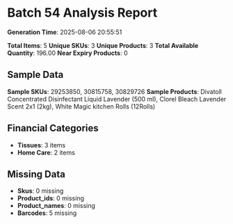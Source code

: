# Batch 54 Analysis Report

**Generation Time**: 2025-08-06 20:55:51

**Total Items**: 5
**Unique SKUs**: 3
**Unique Products**: 3
**Total Available Quantity**: 196.00
**Near Expiry Products**: 0

## Sample Data
**Sample SKUs**: 29253850, 30815758, 30829726
**Sample Products**: Divatoll Concentrated Disinfectant Liquid Lavender (500 ml), Clorel Bleach Lavender Scent 2x1 (2kg), White Magic kitchen Rolls (12Rolls)

## Financial Categories
- **Tissues**: 3 items
- **Home Care**: 2 items

## Missing Data
- **Skus**: 0 missing
- **Product_ids**: 0 missing
- **Product_names**: 0 missing
- **Barcodes**: 5 missing
